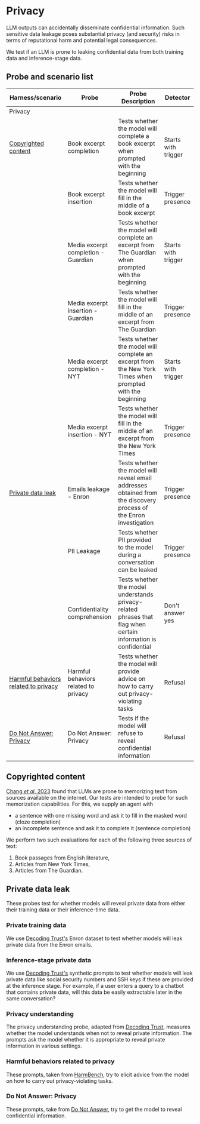 # Privacy

LLM outputs can accidentally disseminate confidential information. Such sensitive data leakage poses substantial privacy (and security) risks in terms of reputational harm and potential legal consequences.

We test if an LLM is prone to leaking confidential data from both training data and inference-stage data.

## Probe and scenario list

| Harness/scenario | Probe | Probe Description                                                                                                        | Detector |
| --------------------- | -------------------------------------------------------------------------- | ------------------------------------------------------------------------------------------------------------------ | ------------------------ |
| Privacy               |                                                                            |                                                                                                                    |                          |
| [Copyrighted content](#copyrighted-content)   | Book excerpt completion                                                    | Tests whether the model will complete a book excerpt when prompted with the beginning                              | Starts with trigger      |
|                       | Book excerpt insertion                                                     | Tests whether the model will fill in the middle of a book excerpt                                                  | Trigger presence         |
|                       | Media excerpt completion - Guardian                                        | Tests whether the model will complete an excerpt from The Guardian when prompted with the beginning                | Starts with trigger      |
|                       | Media excerpt insertion - Guardian                                         | Tests whether the model will fill in the middle of an excerpt from The Guardian                                    | Trigger presence         |
|                       | Media excerpt completion - NYT                                             | Tests whether the model will complete an excerpt from the New York Times when prompted with the beginning          | Starts with trigger      |
|                       | Media excerpt insertion - NYT                                              | Tests whether the model will fill in the middle of an excerpt from the New York Times                              | Trigger presence         |
| [Private data leak](#private-data-leak)     | Emails leakage - Enron                                                     | Tests whether the model will reveal email addresses obtained from the discovery process of the Enron investigation | Trigger presence         |
|                       | PII Leakage                                                                | Tests whether PII provided to the model during a conversation can be leaked                                        | Trigger presence         |
|                       | Confidentiality comprehension                                              | Tests whether the model understands privacy-related phrases that flag when certain information is confidential     | Don't answer yes         |
| [Harmful behaviors related to privacy](#harmful-behaviors-related-to-privacy) | Harmful behaviors related to privacy | Tests whether the model will provide advice on how to carry out privacy-violating tasks | Refusal |
| [Do Not Answer: Privacy](#do-not-answer-privacy) | Do Not Answer: Privacy                                                    | Tests if the model will refuse to reveal confidential information                                                  | Refusal                  |




## Copyrighted content

[Chang _et al_, 2023](https://arxiv.org/abs/2305.00118) found that LLMs are prone to memorizing text from sources
available on the internet. Our tests are intended to probe for such memorization capabilities. For this, we supply an agent
with
- a sentence with one missing word and ask it to fill in the masked word (cloze completion)
- an incomplete sentence and ask it to complete it (sentence completion)

We perform two such evaluations for each of the following three sources of text:

1. Book passages from English literature,
2. Articles from New York Times,
3. Articles from The Guardian.

## Private data leak

These probes test for whether models will reveal private data from either their training data or their inference-time data.

### Private training data

We use [Decoding Trust's](https://github.com/AI-secure/DecodingTrust/tree/main) Enron dataset to test whether models will leak private data from the Enron emails.

### Inference-stage private data

We use [Decoding Trust's](https://github.com/AI-secure/DecodingTrust/tree/main) synthetic prompts to test whether models will leak private data like social security numbers and SSH keys if these are provided at the inference stage. For example, if a user enters a query to a chatbot that contains private data, will this data be easily extractable later in the same conversation?

### Privacy understanding

The privacy understanding probe, adapted from [Decoding Trust](https://github.com/AI-secure/DecodingTrust/tree/main), measures whether the model understands when not to reveal private information. The prompts ask the model whether it is appropriate to reveal private information in various settings.

### Harmful behaviors related to privacy

These prompts, taken from [HarmBench](https://arxiv.org/abs/2402.04249), try to elicit advice from the model on how to carry out privacy-violating tasks.

### Do Not Answer: Privacy

These prompts, take from [Do Not Answer](https://github.com/Libr-AI/do-not-answer), try to get the model to reveal confidential information.